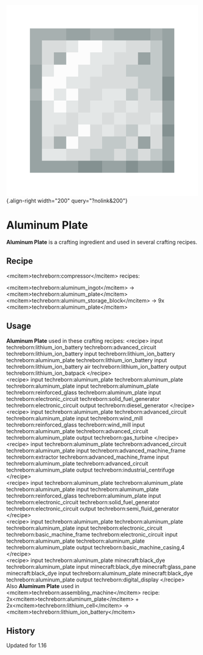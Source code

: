 ![Aluminum Plate](/media/mods/techreborn/aluminum_plate.png){.align-right width="200" query="?nolink&200"}

# Aluminum Plate

**Aluminum Plate** is a crafting ingredient and used in several crafting recipes.

## Recipe

\<mcitem\>techreborn:compressor\</mcitem\> recipes:

\<mcitem\>techreborn:aluminum_ingot\</mcitem\> -\> \<mcitem\>techreborn:aluminum_plate\</mcitem\>\
\<mcitem\>techreborn:aluminum_storage_block\</mcitem\> -\> 9x \<mcitem\>techreborn:aluminum_plate\</mcitem\>

## Usage

**Aluminum Plate** used in these crafting recipes: \<recipe\> input techreborn:lithium_ion_battery techreborn:advanced_circuit techreborn:lithium_ion_battery input techreborn:lithium_ion_battery techreborn:aluminum_plate techreborn:lithium_ion_battery input techreborn:lithium_ion_battery air techreborn:lithium_ion_battery output techreborn:lithium_ion_batpack \</recipe\>\
\<recipe\> input techreborn:aluminum_plate techreborn:aluminum_plate techreborn:aluminum_plate input techreborn:aluminum_plate techreborn:reinforced_glass techreborn:aluminum_plate input techreborn:electronic_circuit techreborn:solid_fuel_generator techreborn:electronic_circuit output techreborn:diesel_generator \</recipe\>\
\<recipe\> input techreborn:aluminum_plate techreborn:advanced_circuit techreborn:aluminum_plate input techreborn:wind_mill techreborn:reinforced_glass techreborn:wind_mill input techreborn:aluminum_plate techreborn:advanced_circuit techreborn:aluminum_plate output techreborn:gas_turbine \</recipe\>\
\<recipe\> input techreborn:aluminum_plate techreborn:advanced_circuit techreborn:aluminum_plate input techreborn:advanced_machine_frame techreborn:extractor techreborn:advanced_machine_frame input techreborn:aluminum_plate techreborn:advanced_circuit techreborn:aluminum_plate output techreborn:industrial_centrifuge \</recipe\>\
\<recipe\> input techreborn:aluminum_plate techreborn:aluminum_plate techreborn:aluminum_plate input techreborn:aluminum_plate techreborn:reinforced_glass techreborn:aluminum_plate input techreborn:electronic_circuit techreborn:solid_fuel_generator techreborn:electronic_circuit output techreborn:semi_fluid_generator \</recipe\>\
\<recipe\> input techreborn:aluminum_plate techreborn:aluminum_plate techreborn:aluminum_plate input techreborn:electronic_circuit techreborn:basic_machine_frame techreborn:electronic_circuit input techreborn:aluminum_plate techreborn:aluminum_plate techreborn:aluminum_plate output techreborn:basic_machine_casing,4 \</recipe\>\
\<recipe\> input techreborn:aluminum_plate minecraft:black_dye techreborn:aluminum_plate input minecraft:black_dye minecraft:glass_pane minecraft:black_dye input techreborn:aluminum_plate minecraft:black_dye techreborn:aluminum_plate output techreborn:digital_display \</recipe\>\
Also **Aluminum Plate** used in \<mcitem\>techreborn:assembling_machine\</mcitem\> recipe:\
2x\<mcitem\>techreborn:aluminum_plate\</mcitem\> + 2x\<mcitem\>techreborn:lithium_cell\</mcitem\> -\> \<mcitem\>techreborn:lithium_ion_battery\</mcitem\>

## History

Updated for 1.16
